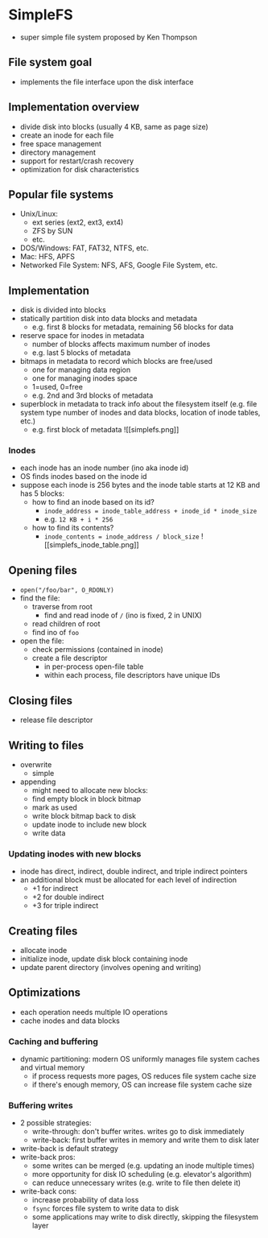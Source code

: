 # SimpleFS
- super simple file system proposed by Ken Thompson

## File system goal
- implements the file interface upon the disk interface

## Implementation overview
- divide disk into blocks (usually 4 KB, same as page size)
- create an inode for each file
- free space management
- directory management
- support for restart/crash recovery
- optimization for disk characteristics

## Popular file systems
- Unix/Linux:
    - ext series (ext2, ext3, ext4)
    - ZFS by SUN
    - etc.
- DOS/Windows: FAT, FAT32, NTFS, etc.
- Mac: HFS, APFS
- Networked File System: NFS, AFS, Google File System, etc.

## Implementation
- disk is divided into blocks
- statically partition disk into data blocks and metadata
    - e.g. first 8 blocks for metadata, remaining 56 blocks for data
- reserve space for inodes in metadata
    - number of blocks affects maximum number of inodes
    - e.g. last 5 blocks of metadata
- bitmaps in metadata to record which blocks are free/used
    - one for managing data region
    - one for managing inodes space
    - 1=used, 0=free
    - e.g. 2nd and 3rd blocks of metadata
- superblock in metadata to track info about the filesystem itself (e.g. file system type number of inodes and data blocks, location of inode tables, etc.)
    - e.g. first block of metadata
![[simplefs.png]]

### Inodes
- each inode has an inode number (ino aka inode id)
- OS finds inodes based on the inode id
- suppose each inode is 256 bytes and the inode table starts at 12 KB and has 5 blocks:
    - how to find an inode based on its id?
        - `inode_address = inode_table_address + inode_id * inode_size`
        - e.g. `12 KB + i * 256`
    - how to find its contents?
        - `inode_contents = inode_address / block_size`
![[simplefs_inode_table.png]]

## Opening files
- `open("/foo/bar", O_RDONLY)`
- find the file:
    - traverse from root
        - find and read inode of `/` (ino is fixed, 2 in UNIX)
    - read children of root
    - find ino of `foo`
- open the file:
    - check permissions (contained in inode)
    - create a file descriptor
        - in per-process open-file table
        - within each process, file descriptors have unique IDs

## Closing files
- release file descriptor

## Writing to files
- overwrite
    - simple
- appending
    - might need to allocate new blocks:
    - find empty block in block bitmap
    - mark as used
    - write block bitmap back to disk
    - update inode to include new block
    - write data

### Updating inodes with new blocks
- inode has direct, indirect, double indirect, and triple indirect pointers
- an additional block must be allocated for each level of indirection
    - +1 for indirect
    - +2 for double indirect
    - +3 for triple indirect

## Creating files
- allocate inode
- initialize inode, update disk block containing inode
- update parent directory (involves opening and writing)

## Optimizations
- each operation needs multiple IO operations
- cache inodes and data blocks

### Caching and buffering
- dynamic partitioning: modern OS uniformly manages file system caches and virtual memory
    - if process requests more pages, OS reduces file system cache size
    - if there's enough memory, OS can increase file system cache size

### Buffering writes
- 2 possible strategies:
    - write-through: don't buffer writes. writes go to disk immediately
    - write-back: first buffer writes in memory and write them to disk later
- write-back is default strategy
- write-back pros:
    - some writes can be merged (e.g. updating an inode multiple times)
    - more opportunity for disk IO scheduling (e.g. elevator's algorithm)
    - can reduce unnecessary writes (e.g. write to file then delete it)
- write-back cons:
    - increase probability of data loss
    - `fsync` forces file system to write data to disk
    - some applications may write to disk directly, skipping the filesystem layer